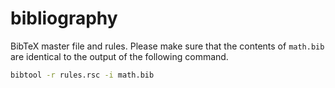 # bibliography
BibTeX master file and rules. Please make sure that the contents of `math.bib` are identical to the output of the following command.

```bash
bibtool -r rules.rsc -i math.bib
```

